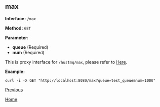 ## max ##

**Interface:** `/max`

**Method:** `GET`

**Parameter:** 

*  **queue** (Required)  
*  **num** (Required)  

This is proxy interface for `/hustmq/max`, please refer to [Here](../hustmq/max.md).

**Example:**

    curl -i -X GET "http://localhost:8080/max?queue=test_queue&num=1000"

[Previous](../ha.md)

[Home](../../index.md)